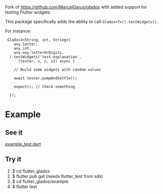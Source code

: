 Fork of https://github.com/MarcelGarus/glados with added support for testing Flutter widgets.

This package specifically adds the ability to call `Glados<T>().testWidgets()`.

For instance:
```
 Glados3<String, int, String>(
    any.letter,
    any.int,
    any.any.letterOrDigits,
  ).testWidgets('test explanation',
      (tester, s, n, s2) async {
    
    // Build some widgets with random values

    await tester.pumpAndSettle();

    expect(); // Check something

  });
```


# Example

## See it
[example_test.dart](flutter_glados/example/test/example_test.dart)

## Try it
1. $ cd flutter_glados
2. $ flutter pub get (needs flutter_test from sdk)
3. $ cd flutter_glados/example
4. $ flutter test